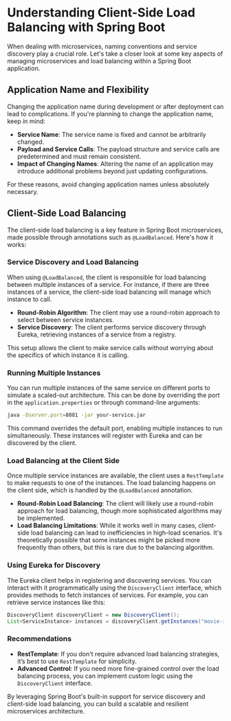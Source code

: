 # Understanding Client-Side Load Balancing with Spring Boot

When dealing with microservices, naming conventions and service discovery play a crucial role. Let's take a closer look at some key aspects of managing microservices and load balancing within a Spring Boot application.

## Application Name and Flexibility

Changing the application name during development or after deployment can lead to complications. If you're planning to change the application name, keep in mind:

- **Service Name**: The service name is fixed and cannot be arbitrarily changed.
- **Payload and Service Calls**: The payload structure and service calls are predetermined and must remain consistent.
- **Impact of Changing Names**: Altering the name of an application may introduce additional problems beyond just updating configurations.

For these reasons, avoid changing application names unless absolutely necessary.

## Client-Side Load Balancing

The client-side load balancing is a key feature in Spring Boot microservices, made possible through annotations such as `@LoadBalanced`. Here's how it works:

### Service Discovery and Load Balancing

When using `@LoadBalanced`, the client is responsible for load balancing between multiple instances of a service. For instance, if there are three instances of a service, the client-side load balancing will manage which instance to call.

- **Round-Robin Algorithm**: The client may use a round-robin approach to select between service instances.
- **Service Discovery**: The client performs service discovery through Eureka, retrieving instances of a service from a registry.
  
This setup allows the client to make service calls without worrying about the specifics of which instance it is calling.

### Running Multiple Instances

You can run multiple instances of the same service on different ports to simulate a scaled-out architecture. This can be done by overriding the port in the `application.properties` or through command-line arguments:

```bash
java -Dserver.port=8081 -jar your-service.jar
```

This command overrides the default port, enabling multiple instances to run simultaneously. These instances will register with Eureka and can be discovered by the client.

### Load Balancing at the Client Side

Once multiple service instances are available, the client uses a `RestTemplate` to make requests to one of the instances. The load balancing happens on the client side, which is handled by the `@LoadBalanced` annotation.

- **Round-Robin Load Balancing**: The client will likely use a round-robin approach for load balancing, though more sophisticated algorithms may be implemented.
- **Load Balancing Limitations**: While it works well in many cases, client-side load balancing can lead to inefficiencies in high-load scenarios. It's theoretically possible that some instances might be picked more frequently than others, but this is rare due to the balancing algorithm.

### Using Eureka for Discovery

The Eureka client helps in registering and discovering services. You can interact with it programmatically using the `DiscoveryClient` interface, which provides methods to fetch instances of services. For example, you can retrieve service instances like this:

```java
DiscoveryClient discoveryClient = new DiscoveryClient();
List<ServiceInstance> instances = discoveryClient.getInstances("movie-info-service");
```

### Recommendations

- **RestTemplate**: If you don't require advanced load balancing strategies, it’s best to use `RestTemplate` for simplicity.
- **Advanced Control**: If you need more fine-grained control over the load balancing process, you can implement custom logic using the `DiscoveryClient` interface.

By leveraging Spring Boot's built-in support for service discovery and client-side load balancing, you can build a scalable and resilient microservices architecture.
